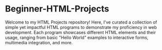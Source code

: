 # Beginner-HTML-Projects
Welcome to my HTML Projects repository! Here, I've curated a collection of simple yet impactful HTML programs to demonstrate my proficiency in web development. Each program showcases different HTML elements and their usage, ranging from basic "Hello World" examples to interactive forms, multimedia integration, and more.
